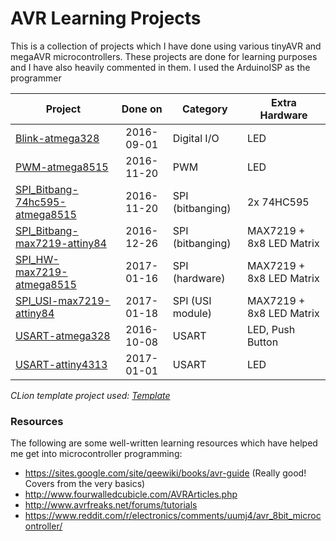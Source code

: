 # AVR Learning Projects

This is a collection of projects which I have done using various tinyAVR and megaAVR microcontrollers.
These projects are done for learning purposes and I have also heavily commented in them. I used the ArduinoISP as the programmer

Project                                            | Done on    | Category           | Extra Hardware 
---------------------------------------------------|:----------:| ------------------ | -----------------
[Blink-atmega328]                                  | 2016-09-01 | Digital I/O        | LED
[PWM-atmega8515]                                   | 2016-11-20 | PWM                | LED
[SPI_Bitbang-74hc595-atmega8515]                   | 2016-11-20 | SPI (bitbanging)   | 2x 74HC595
[SPI_Bitbang-max7219-attiny84]                     | 2016-12-26 | SPI (bitbanging)   | MAX7219 + 8x8 LED Matrix
[SPI_HW-max7219-atmega8515]                        | 2017-01-16 | SPI (hardware)     | MAX7219 + 8x8 LED Matrix
[SPI_USI-max7219-attiny84]                         | 2017-01-18 | SPI (USI module)   | MAX7219 + 8x8 LED Matrix
[USART-atmega328]                                  | 2016-10-08 | USART              | LED, Push Button
[USART-attiny4313]                                 | 2017-01-01 | USART              | LED

*CLion template project used: [Template]*

### Resources
The following are some well-written learning resources which have helped me get into microcontroller programming:
+ https://sites.google.com/site/qeewiki/books/avr-guide (Really good! Covers from the very basics)
+ http://www.fourwalledcubicle.com/AVRArticles.php
+ http://www.avrfreaks.net/forums/tutorials
+ https://www.reddit.com/r/electronics/comments/uumj4/avr_8bit_microcontroller/

[Blink-atmega328]: ./Blink-atmega328
[PWM-atmega8515]: ./PWM-atmega8515
[SPI_Bitbang-74hc595-atmega8515]: ./SPI_Bitbang-74hc595-atmega8515
[SPI_Bitbang-max7219-attiny84]: ./SPI_Bitbang-max7219-attiny84
[SPI_HW-max7219-atmega8515]: ./SPI_HW-max7219-atmega8515
[SPI_USI-max7219-attiny84]: ./SPI_USI-max7219-attiny84
[Template]: ./Template
[USART-atmega328]: ./USART-atmega328
[USART-attiny4313]: ./USART-attiny4313
